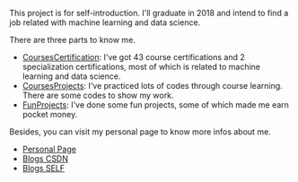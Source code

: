 This project is for self-introduction.
I'll graduate in 2018 and intend to find a job related with machine learning and data science. 

There are three parts to know me.

- [CoursesCertification](/CoursesCertification): I've got 43 course certifications and 2 specialization certifications, most of which is related to machine learning and data science.
- [CoursesProjects](/CoursesProjects): I've practiced lots of codes through course learning. There are some codes to show my work.
- [FunProjects](/FunProjects): I've done some fun projects, some of which made me earn pocket money.

Besides, you can visit my personal page to know more infos about me.

- [Personal Page](http://younggy.com/)
- [Blogs CSDN](http://blog.csdn.net/young_gy)
- [Blogs SELF](http://blog.younggy.com/)
